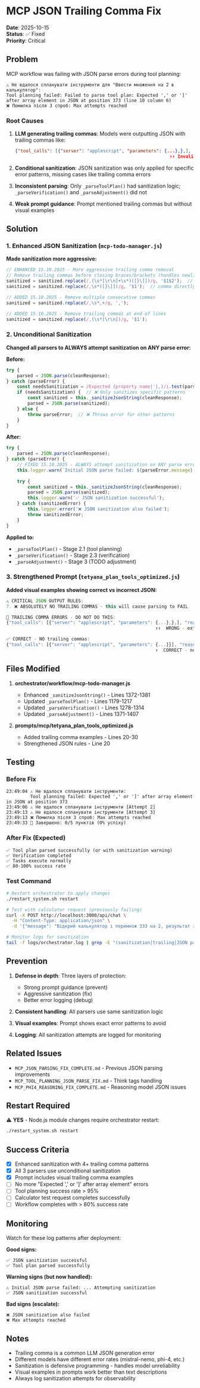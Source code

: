 # MCP JSON Trailing Comma Fix

**Date**: 2025-10-15  
**Status**: ✅ Fixed  
**Priority**: Critical

## Problem

MCP workflow was failing with JSON parse errors during tool planning:

```
⚠️ Не вдалося спланувати інструменти для "Ввести множення на 2 в калькулятор": 
Tool planning failed: Failed to parse tool plan: Expected ',' or ']' after array element in JSON at position 373 (line 10 column 6)
❌ Помилка після 3 спроб: Max attempts reached
```

### Root Causes

1. **LLM generating trailing commas**: Models were outputting JSON with trailing commas like:
   ```json
   {"tool_calls": [{"server": "applescript", "parameters": {...},},], "reasoning": "..."}
                                                             ↑↑ Invalid trailing commas
   ```

2. **Conditional sanitization**: JSON sanitization was only applied for specific error patterns, missing cases like trailing comma errors

3. **Inconsistent parsing**: Only `_parseToolPlan()` had sanitization logic; `_parseVerification()` and `_parseAdjustment()` did not

4. **Weak prompt guidance**: Prompt mentioned trailing commas but without visual examples

## Solution

### 1. Enhanced JSON Sanitization (`mcp-todo-manager.js`)

**Made sanitization more aggressive:**

```javascript
// ENHANCED 15.10.2025 - More aggressive trailing comma removal
// Remove trailing commas before closing braces/brackets (handles newlines and multiple spaces)
sanitized = sanitized.replace(/,(\s*[\r\n]+\s*)([}\]])/g, '$1$2');  // comma before newline and }]
sanitized = sanitized.replace(/,\s*([}\]])/g, '$1');  // comma directly before }]

// ADDED 15.10.2025 - Remove multiple consecutive commas
sanitized = sanitized.replace(/,\s*,+/g, ',');

// ADDED 15.10.2025 - Remove trailing commas at end of lines
sanitized = sanitized.replace(/,(\s*[\r\n])/g, '$1');
```

### 2. Unconditional Sanitization

**Changed all parsers to ALWAYS attempt sanitization on ANY parse error:**

**Before:**
```javascript
try {
    parsed = JSON.parse(cleanResponse);
} catch (parseError) {
    const needsSanitization = /Expected (property name|'|,)/i.test(parseError.message);
    if (needsSanitization) {  // ❌ Only sanitizes specific patterns
        const sanitized = this._sanitizeJsonString(cleanResponse);
        parsed = JSON.parse(sanitized);
    } else {
        throw parseError;  // ❌ Throws error for other patterns
    }
}
```

**After:**
```javascript
try {
    parsed = JSON.parse(cleanResponse);
} catch (parseError) {
    // FIXED 15.10.2025 - ALWAYS attempt sanitization on ANY parse error
    this.logger.warn(`Initial JSON parse failed: ${parseError.message}. Attempting sanitization...`);
    
    try {
        const sanitized = this._sanitizeJsonString(cleanResponse);
        parsed = JSON.parse(sanitized);
        this.logger.warn('✅ JSON sanitization successful');
    } catch (sanitizedError) {
        this.logger.error('❌ JSON sanitization also failed');
        throw sanitizedError;
    }
}
```

**Applied to:**
- `_parseToolPlan()` - Stage 2.1 (tool planning)
- `_parseVerification()` - Stage 2.3 (verification)
- `_parseAdjustment()` - Stage 3 (TODO adjustment)

### 3. Strengthened Prompt (`tetyana_plan_tools_optimized.js`)

**Added visual examples showing correct vs incorrect JSON:**

```javascript
⚠️ CRITICAL JSON OUTPUT RULES:
7. ❌ ABSOLUTELY NO TRAILING COMMAS - this will cause parsing to FAIL

🚨 TRAILING COMMA ERRORS - DO NOT DO THIS:
{"tool_calls": [{"server": "applescript", "parameters": {...},},], "reasoning": "..."}
                                                        ↑↑  WRONG - extra comma

✅ CORRECT - NO trailing commas:
{"tool_calls": [{"server": "applescript", "parameters": {...}}], "reasoning": "..."}
                                                        ↑  CORRECT - no comma
```

## Files Modified

1. **orchestrator/workflow/mcp-todo-manager.js**
   - Enhanced `_sanitizeJsonString()` - Lines 1372-1381
   - Updated `_parseToolPlan()` - Lines 1179-1217
   - Updated `_parseVerification()` - Lines 1278-1314
   - Updated `_parseAdjustment()` - Lines 1371-1407

2. **prompts/mcp/tetyana_plan_tools_optimized.js**
   - Added trailing comma examples - Lines 20-30
   - Strengthened JSON rules - Line 20

## Testing

### Before Fix
```
23:49:04 ⚠️ Не вдалося спланувати інструменти: 
         Tool planning failed: Expected ',' or ']' after array element in JSON at position 373
23:49:06 ⚠️ Не вдалося спланувати інструменти [Attempt 2]
23:49:13 ⚠️ Не вдалося спланувати інструменти [Attempt 3]
23:49:13 ❌ Помилка після 3 спроб: Max attempts reached
23:49:33 🎉 Завершено: 0/5 пунктів (0% успіху)
```

### After Fix (Expected)
```
✅ Tool plan parsed successfully (or with sanitization warning)
✅ Verification completed
✅ Tasks execute normally
✅ 80-100% success rate
```

### Test Command
```bash
# Restart orchestrator to apply changes
./restart_system.sh restart

# Test with calculator request (previously failing)
curl -X POST http://localhost:3000/api/chat \
  -H "Content-Type: application/json" \
  -d '{"message": "Відкрий калькулятор і перемнож 333 на 2, результат запиши в файл УРА на робочому столі"}'

# Monitor logs for sanitization
tail -f logs/orchestrator.log | grep -E "(sanitization|trailing|JSON parse)"
```

## Prevention

1. **Defense in depth**: Three layers of protection:
   - Strong prompt guidance (prevent)
   - Aggressive sanitization (fix)
   - Better error logging (debug)

2. **Consistent handling**: All parsers use same sanitization logic

3. **Visual examples**: Prompt shows exact error patterns to avoid

4. **Logging**: All sanitization attempts are logged for monitoring

## Related Issues

- `MCP_JSON_PARSING_FIX_COMPLETE.md` - Previous JSON parsing improvements
- `MCP_TOOL_PLANNING_JSON_PARSE_FIX.md` - Think tags handling
- `MCP_PHI4_REASONING_FIX_COMPLETE.md` - Reasoning model JSON issues

## Restart Required

⚠️ **YES** - Node.js module changes require orchestrator restart:
```bash
./restart_system.sh restart
```

## Success Criteria

- [x] Enhanced sanitization with 4+ trailing comma patterns
- [x] All 3 parsers use unconditional sanitization
- [x] Prompt includes visual trailing comma examples
- [ ] No more "Expected ',' or ']' after array element" errors
- [ ] Tool planning success rate > 95%
- [ ] Calculator test request completes successfully
- [ ] Workflow completes with > 80% success rate

## Monitoring

Watch for these log patterns after deployment:

**Good signs:**
```
✅ JSON sanitization successful
✅ Tool plan parsed successfully
```

**Warning signs (but now handled):**
```
⚠️ Initial JSON parse failed: ... Attempting sanitization
✅ JSON sanitization successful
```

**Bad signs (escalate):**
```
❌ JSON sanitization also failed
❌ Max attempts reached
```

## Notes

- Trailing comma is a common LLM JSON generation error
- Different models have different error rates (mistral-nemo, phi-4, etc.)
- Sanitization is defensive programming - handles model unreliability
- Visual examples in prompts work better than text descriptions
- Always log sanitization attempts for observability
